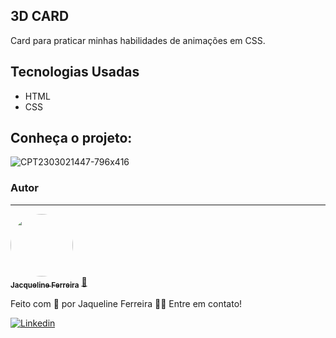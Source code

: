 
## 3D CARD

Card para praticar minhas habilidades de animações em CSS.

## Tecnologias Usadas
 * HTML
 * CSS
 
## Conheça o projeto: 
![CPT2303021447-796x416](https://user-images.githubusercontent.com/64090350/222508447-88b898bd-ec76-48fa-bcf4-dd6a2fe354ab.gif)

### Autor
---

<a href="https://augecode.com/">
 <img style="border-radius: 50%;" src="https://avatars.githubusercontent.com/jacqueline-dev" width="100px;" alt=""/>
 <br />
 <sub><b>Jacqueline Ferreira</b></sub></a> <a href="https://augecode.com/" title="Augecode">🚀</a>


Feito com 💜 por Jaqueline Ferreira 👋🏽 Entre em contato!

[![Linkedin](https://img.shields.io/badge/Meu%20Perfil-Linkdin-blueviolet)](https://www.linkedin.com/in/jacqueline-ferreira-a152761a5/)


